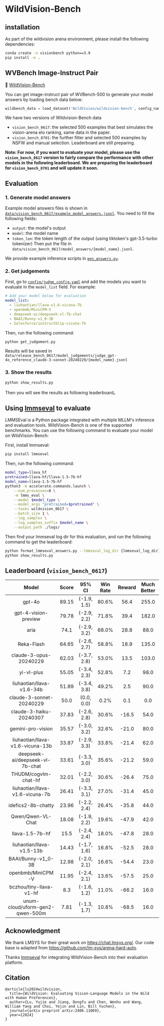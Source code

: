 # WildVision-Bench

## installation

As part of the wildvision arena environment, please install the following dependencies:
```bash
conda create -n visionbench python==3.9
pip install -e .
```

## WVBench Image-Instruct Pair
🤗 [WildVision-Bench](https://huggingface.co/datasets/WildVision/wildvision-bench)

You can get image-instruct pair of WVBench-500 to generate your model answers by loading bench data below:
```python
wildbench_data = load_dataset('WildVision/wildvision-bench', config_name='vision_bench_0617', split='test')
```
We have two versions of Wildvision-Bench data

- `vision_bench_0617`: the selected 500 examples that best simulates the vision-arena elo ranking, same data in the paper.
- `vision_bench_0701`: the further filter and selected 500 examples by NSFW and manual selection. Leaderboard are still preparing.

**Note: For now, if you want to evaluate your model, please use the `vision_bench_0617` version to fairly compare the performance with other models in the following leaderboard.
We are preparing the leaderboard for `vision_bench_0701` and will update it soon.**

## Evaluation

### 1. Generate model answers
Example model answers files is shown in [`data/vision_bench_0617/example_model_answers.jsonl`](data/vision_bench_0617/example_model_answers.jsonl). You need to fill the following fields:
- `output`: the model's output
- `model`: the model name
- `token_len`: the token length of the output (using tiktoken's gpt-3.5-turbo tokenizer)
Then put the file in `data/vision_bench_0617/model_answers/{model_name}.jsonl`.

We provide example inference scripts in [`gen_answers.py`](gen_answers.py). 
### 2. Get judgements
First, go to [`config/judge_config.yaml`](config/judge_config.yaml) and add the models you want to evaluate in the `model_list` field. For example:

```yaml
# Add your model below for evaluation
model_list:
  - liuhaotian/llava-v1.6-vicuna-7b
  - openbmb/MiniCPM-V
  - deepseek-ai/deepseek-vl-7b-chat
  - BAAI/Bunny-v1_0-3B
  - Salesforce/instructblip-vicuna-7b
```

Then, run the following command:
```bash
python get_judgement.py
```

Results will be saved in `data/release_bench_0617/model_judgements/judge_gpt-4o_reference_claude-3-sonnet-20240229/{model_name}.jsonl`

### 3. Show the results
```bash
python show_results.py
```
Then you will see the results as following leaderboard。

## Using [lmmseval](https://github.com/EvolvingLMMs-Lab/lmms-eval) to evaluate
LMMSEval is a Python package integrated with multiple MLLM's inference and evaluation tools. WildVision-Bench is one of the supported benchmarks. You can use the following command to evaluate your model on WildVision-Bench:

First, install lmmseval:
```bash
pip install lmmseval
```

Then, run the following command:
```bash
model_type=llava_hf
pretrained=llava-hf/llava-1.5-7b-hf
model_name=llava-1.5-7b-hf
python3 -m accelerate.commands.launch \
    --num_processes=8 \
    -m lmms_eval \
    --model $model_type \
    --model_args "pretrained=$pretrained" \
    --tasks wildvision_0617 \
    --batch_size 1 \
    --log_samples \
    --log_samples_suffix $model_name \
    --output_path ./logs/
```
Then find your lmmseval log dir for this evaluation, and run the following command to get the leaderboard:
```bash
python format_lmmseval_answers.py --lmmseval_log_dir {lmmseval_log_dir} --model_name {model_name}
python show_results.py
```


## Leaderboard (`vision_bench_0617`)
|              Model               | Score |    95% CI   | Win Rate | Reward | Much Better | Better |  Tie  | Worse | Much Worse | Avg Tokens |
| :------------------------------: | :---: | :---------: | :------: | :----: | :---------: | :----: | :---: | :---: | :--------: | :--------: |
|              gpt-4o              | 89.15 | (-1.9, 1.5) |  80.6%   |  56.4  |    255.0    | 148.0  |  14.0 |  72.0 |    11.0    |    142     |
|       gpt-4-vision-preview       | 79.78 | (-2.9, 2.2) |  71.8%   |  39.4  |    182.0    | 177.0  |  22.0 |  91.0 |    28.0    |    138     |
|               aria               |  74.1 | (-2.9, 3.2) |  68.0%   |  28.8  |     88.0    | 252.0  |  47.0 |  86.0 |    27.0    |    185     |
|            Reka-Flash            | 64.65 | (-2.6, 2.7) |  58.8%   |  18.9  |    135.0    | 159.0  |  28.0 | 116.0 |    62.0    |    168     |
|      claude-3-opus-20240229      | 62.03 | (-3.7, 2.8) |  53.0%   |  13.5  |    103.0    | 162.0  |  48.0 | 141.0 |    46.0    |    105     |
|            yi-vl-plus            | 55.05 | (-3.4, 2.3) |  52.8%   |  7.2   |     98.0    | 166.0  |  29.0 | 124.0 |    83.0    |    140     |
|    liuhaotian/llava-v1.6-34b     | 51.89 | (-3.4, 3.8) |  49.2%   |  2.5   |     90.0    | 156.0  |  26.0 | 145.0 |    83.0    |    153     |
|     claude-3-sonnet-20240229     |  50.0 |  (0.0, 0.0) |   0.2%   |  0.1   |     0.0     |  1.0   | 499.0 |  0.0  |    0.0     |    114     |
|     claude-3-haiku-20240307      | 37.83 | (-2.6, 2.8) |  30.6%   | -16.5  |     54.0    |  99.0  |  47.0 | 228.0 |    72.0    |     89     |
|        gemini-pro-vision         | 35.57 | (-3.0, 3.2) |  32.6%   | -21.0  |     80.0    |  83.0  |  27.0 | 167.0 |   143.0    |     68     |
| liuhaotian/llava-v1.6-vicuna-13b | 33.87 | (-2.9, 3.3) |  33.8%   | -21.4  |     62.0    | 107.0  |  25.0 | 167.0 |   139.0    |    136     |
| deepseek-ai/deepseek-vl-7b-chat  | 33.61 | (-3.3, 3.0) |  35.6%   | -21.2  |     59.0    | 119.0  |  17.0 | 161.0 |   144.0    |    116     |
|       THUDM/cogvlm-chat-hf       | 32.01 | (-2.2, 3.0) |  30.6%   | -26.4  |     75.0    |  78.0  |  15.0 | 172.0 |   160.0    |     61     |
| liuhaotian/llava-v1.6-vicuna-7b  | 26.41 | (-3.3, 3.1) |  27.0%   | -31.4  |     45.0    |  90.0  |  36.0 | 164.0 |   165.0    |    130     |
|        idefics2-8b-chatty        | 23.96 | (-2.2, 2.4) |  26.4%   | -35.8  |     44.0    |  88.0  |  19.0 | 164.0 |   185.0    |    135     |
|        Qwen/Qwen-VL-Chat         | 18.08 | (-1.9, 2.2) |  19.6%   | -47.9  |     42.0    |  56.0  |  15.0 | 155.0 |   232.0    |     69     |
|         llava-1.5-7b-hf          |  15.5 | (-2.4, 2.4) |  18.0%   | -47.8  |     28.0    |  62.0  |  25.0 | 174.0 |   211.0    |    185     |
|    liuhaotian/llava-v1.5-13b     | 14.43 | (-1.7, 1.6) |  16.8%   | -52.5  |     28.0    |  56.0  |  19.0 | 157.0 |   240.0    |     91     |
|        BAAI/Bunny-v1_0-3B        | 12.98 | (-2.0, 2.1) |  16.6%   | -54.4  |     23.0    |  60.0  |  10.0 | 164.0 |   243.0    |     72     |
|        openbmb/MiniCPM-V         | 11.95 | (-2.4, 2.1) |  13.6%   | -57.5  |     25.0    |  43.0  |  16.0 | 164.0 |   252.0    |     86     |
|     bczhou/tiny-llava-v1-hf      |  8.3  | (-1.6, 1.2) |  11.0%   | -66.2  |     16.0    |  39.0  |  15.0 | 127.0 |   303.0    |     72     |
| unum-cloud/uform-gen2-qwen-500m  |  7.81 | (-1.3, 1.7) |  10.8%   | -68.5  |     16.0    |  38.0  |  11.0 | 115.0 |   320.0    |     92     |


## Acknowledgment
We thank LMSYS for their great work on https://chat.lmsys.org/. Our code base is adapted from https://github.com/lm-sys/arena-hard-auto.

Thanks [lmmseval](https://github.com/EvolvingLMMs-Lab/lmms-eval) for integrating WildVision-Bench into their evaluation platform.

## Citation
```
@article{lu2024wildvision,
  title={WildVision: Evaluating Vision-Language Models in the Wild with Human Preferences},
  author={Lu, Yujie and Jiang, Dongfu and Chen, Wenhu and Wang, William Yang and Choi, Yejin and Lin, Bill Yuchen},
  journal={arXiv preprint arXiv:2406.11069},
  year={2024}
}
```
